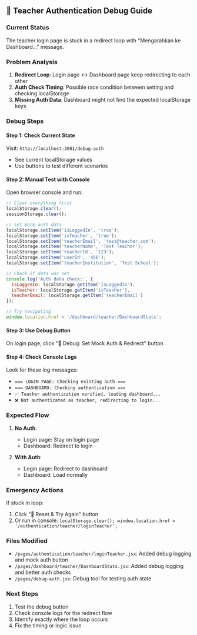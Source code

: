 ## 🔧 Teacher Authentication Debug Guide

### Current Status
The teacher login page is stuck in a redirect loop with "Mengarahkan ke Dashboard..." message.

### Problem Analysis
1. **Redirect Loop**: Login page ↔ Dashboard page keep redirecting to each other
2. **Auth Check Timing**: Possible race condition between setting and checking localStorage
3. **Missing Auth Data**: Dashboard might not find the expected localStorage keys

### Debug Steps

#### Step 1: Check Current State
Visit: `http://localhost:3001/debug-auth`
- See current localStorage values
- Use buttons to test different scenarios

#### Step 2: Manual Test with Console
Open browser console and run:
```javascript
// Clear everything first
localStorage.clear();
sessionStorage.clear();

// Set mock auth data
localStorage.setItem('isLoggedIn', 'true');
localStorage.setItem('isTeacher', 'true');
localStorage.setItem('teacherEmail', 'test@teacher.com');
localStorage.setItem('teacherName', 'Test Teacher');
localStorage.setItem('teacherId', '123');
localStorage.setItem('userId', '456');
localStorage.setItem('teacherInstitution', 'Test School');

// Check if data was set
console.log('Auth data check:', {
  isLoggedIn: localStorage.getItem('isLoggedIn'),
  isTeacher: localStorage.getItem('isTeacher'),
  teacherEmail: localStorage.getItem('teacherEmail')
});

// Try navigating
window.location.href = '/dashboard/teacher/DashboardStats';
```

#### Step 3: Use Debug Button
On login page, click "🧪 Debug: Set Mock Auth & Redirect" button

#### Step 4: Check Console Logs
Look for these log messages:
- `=== LOGIN PAGE: Checking existing auth ===`
- `=== DASHBOARD: Checking authentication ===`
- `✅ Teacher authentication verified, loading dashboard...`
- `❌ Not authenticated as teacher, redirecting to login...`

### Expected Flow
1. **No Auth**: 
   - Login page: Stay on login page
   - Dashboard: Redirect to login
   
2. **With Auth**:
   - Login page: Redirect to dashboard
   - Dashboard: Load normally

### Emergency Actions
If stuck in loop:
1. Click "🔄 Reset & Try Again" button
2. Or run in console: `localStorage.clear(); window.location.href = '/authentication/teacher/loginTeacher';`

### Files Modified
- `/pages/authentication/teacher/loginTeacher.jsx`: Added debug logging and mock auth button
- `/pages/dashboard/teacher/DashboardStats.jsx`: Added debug logging and better auth checks
- `/pages/debug-auth.jsx`: Debug tool for testing auth state

### Next Steps
1. Test the debug button
2. Check console logs for the redirect flow
3. Identify exactly where the loop occurs
4. Fix the timing or logic issue
